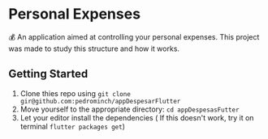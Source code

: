 # Personal Expenses

:moneybag: An application aimed at controlling your personal expenses. 
This project was made to study this structure and how it works.

## Getting Started

1. Clone thies repo using `git clone gir@github.com:pedrominch/appDespesarFlutter`
2. Move yourself to the appropriate directory: `cd appDespesasFutter`
3. Let your editor install the dependencies ( If this doesn't work, try it on terminal `flutter packages get`)


